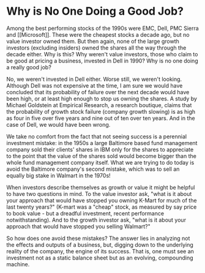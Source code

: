 # Why is No One Doing a Good Job?

Among the best performing stocks of the 1990s were EMC, Dell, PMC Sierra and [[Microsoft]]. These were the cheapest stocks a decade ago, but no value investor owned them. But then again, none of the large growth investors (excluding insiders) owned the shares all the way through the decade either. Why is this? Why weren't value investors, those who claim to be good at pricing a business, invested in Dell in 1990? Why is no one doing a really good job?

No, we weren't invested in Dell either. Worse still, we weren't looking. Although Dell was not expensive at the time, I am sure we would have concluded that its probability of failure over the next decade would have been high, or at least high enough to stop us owning the shares. A study by Michael Goldstein at Empirical Research, a research boutique, claims that the probability of growth stock failure (company growth slowing) is as high as four in five over five years and nine out of ten over ten years. And in the case of Dell, we would have been wrong.

We take no comfort from the fact that not seeing success is a perennial investment mistake: in the 1950s a large Baltimore based fund management company sold their clients' shares in IBM only for the shares to appreciate to the point that the value of the shares sold would become bigger than the whole fund management company itself. What we are trying to do today is avoid the Baltimore company's second mistake, which was to sell an equally big stake in Walmart in the 1970s!

When investors describe themselves as growth or value it might be helpful to have two questions in mind. To the value investor ask, "what is it about your approach that would have stopped you owning K-Mart for much of the last twenty years?" (K-mart was a "cheap" stock, as measured by say price to book value - but a dreadful investment, recent performance notwithstanding). And to the growth investor ask, "what is it about your approach that would have stopped you selling Walmart?"

So how does one avoid these mistakes? The answer lies in analyzing not the effects and outputs of a business, but, digging down to the underlying reality of the company, the engine of its success. That is, one must see an investment not as a static balance sheet but as an evolving, compounding machine.

